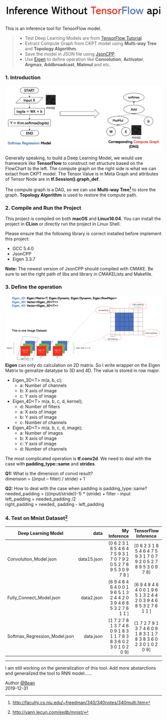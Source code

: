 # ![cmd-markdown-logo](./doc/2.png)

This is an inference tool for TensorFlow model. 

> * Test Deep Learning Models are from [TensorFlow Tutorial](https://github.com/GoogleCloudPlatform/tensorflow-without-a-phd/tree/master/tensorflow-mnist-tutorial).
> * Extract Compute Graph from CKPT model using **Multi-way Tree** and **Topology Algorithm**.
> * Save the model in JSON file using [JsonCPP](https://github.com/open-source-parsers/jsoncpp).
> * Use [Eigen](http://eigen.tuxfamily.org/index.php?title=Main_Page) to define operation like **Convolution**, **Activator**, **Argmax**, **Addbroadcast**, **Matmul** and etc.

### 1. Introduction
 ![intro](./doc/3.png)

Generally speaking, to build a Deep Learning Model, we would use framework like **TensorFlow** to construct net structure based on the FlowChart to the left. The compute graph on the right side is what we can extact from CKPT model. The Tensor Value is in Meta Graph and attributes of Tensor Node are in **tf.Session().graph_def**.

The compute graph is a DAG, so we can use **Multi-way Tree[^Tree]** to store the graph. **Topology Algorithm** is used to restore the compute path.

### 2. Compile and Run the Project

This project is compiled on both **macOS** and **Linux16.04**. You can install the project in **CLion** or directly run the project in Linux Shell.

Please ensure that the following library is correct installed before implement this project:

* GCC 5.4.0
* JsonCPP 
* Eigen 3.3.7

**Note:** The newest version of JsonCPP should compiled with CMAKE. Be sure to set the right path of libs and library in CMAKELists and Makefile.

### 3. Define the operation
![intro](./doc/1.png)
 **Eigen** can only do calculation on 2D matrix. So I write wrapper on the Eigen Matrix to genralize datatype to 3D and 4D. The value is stored in row major. 

 - Eigen_3D\<T> m(a, b, c);
   * a: Number of channels
   * b: X axis of image
   * c: Y axis of image
 - Eigen_4D\<T> m(a, b, c, d, kernel);
   * d: Number of filters
   * a: X axis of image
   * b: Y axis of image
   * c: Number of channels
 - Eigen_4D\<T> m(a, b, c, d, image);
   * a: Number of images
   * b: X axis of image
   * c: Y axis of image
   * d: Number of channels
 
 The most complicated operation is **tf.conv2d**. We need to deal with the case with **padding_type::same** and **strides**.


<i class="icon-question"></i> **Q1:** What is the dimension of convd result?<br>
<i class="icon-pencil"></i> dimension = ((input – filter) / stride) + 1

<i class="icon-question"></i> **Q2:** How to deal with the case when padding is padding_type::same?<br>
<i class="icon-pencil"></i> needed_padding = (((input/stride))-1) * (stride) + filter - input<br>
<i class="icon-pencil"></i> left_padding = needed_padding /2<br>
<i class="icon-pencil"></i> right_padding = needed_ padding - left_padding<br>

### 4. Test on Mnist Dataset[^data]

| Deep Learning Model | data   |  My Inference  | TensorFlow Inference|
| --------   | -----:  | ----:  | :----: |
| Convolution_Model.json    | data15.json |  [0 6 2 3 1 8 5 4 6 4 7 5 9 3 1 7 0 7 9 2 0 5 2 7 8 9 5 3 0 9 7 8 ] | [0 6 2 3 1 8 5 4 6 4 7 5 9 3 1 7 0 7 9 2 0 5 2 7 8 9 5 3 0 9 7 8] |
| Fully_Connect_Model.json  |   data2.json  |   [6 9 4 8 4 6 4 0 0 1 9 6 5 1 3 2 4 4 2 0 3 9 4 6 8 5 3 2 7 6 1 1 ] | [6 9 4 8 4 6 4 0 0 1 9 6 5 1 3 2 4 4 2 0 3 9 4 6 8 5 3 2 7 6 1 1 ] |
| Softmax_Regression_Model.json  |  data.json  |  [1 7 2 7 8 1 3 7 4 6 0 9 1 8 3 1 1 7 8 3 8 3 6 0 2 3 0 1 0 2 0 9] | [1 7 2 7 9 1 3 7 4 6 0 9 1 8 3 1 1 7 8 3 8 3 6 0 2 3 0 1 0 2 0 9]|

------

I am still working on the generalization of this tool. Add more abstarctions and generalized the tool to RNN model......  

Author [@Bean][1]     
2019-12-31    

[^data]: http://yann.lecun.com/exdb/mnist/
[^Tree]: http://faculty.cs.niu.edu/~freedman/340/340notes/340multi.htm


[1]: https://weibo.com/p/1005055506840286/home?from=page_100505&mod=TAB&is_all=1#place

